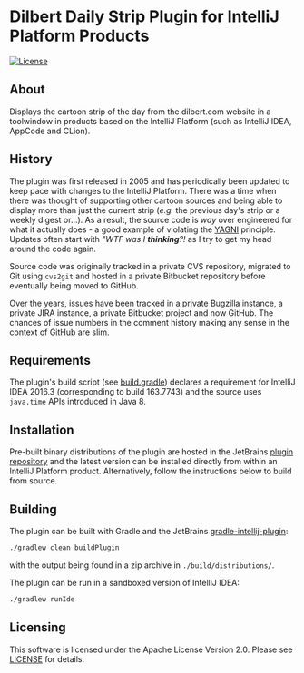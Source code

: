 # Dilbert Daily Strip Plugin for IntelliJ Platform Products

[![License](https://img.shields.io/badge/License-Apache%202.0-blue.svg)](LICENSE)

## About

Displays the cartoon strip of the day from the dilbert.com website in a
toolwindow in products based on the IntelliJ Platform (such as IntelliJ IDEA,
AppCode and CLion).

## History

The plugin was first released in 2005 and has periodically been updated to keep
pace with changes to the IntelliJ Platform. There was a time when there was
thought of supporting other cartoon sources and being able to display more than
just the current strip (_e.g._ the previous day's strip or a weekly digest
or...). As a result, the source code is _way_ over engineered for what it
actually does - a good example of violating the
[YAGNI](https://en.wikipedia.org/wiki/You_aren%27t_gonna_need_it) principle.
Updates often start with _"WTF was I **thinking**?!_ as I try to get my head
around the code again.

Source code was originally tracked in a private CVS repository, migrated to Git
using `cvs2git` and hosted in a private Bitbucket repository before eventually
being moved to GitHub.

Over the years, issues have been tracked in a private Bugzilla instance, a
private JIRA instance, a private Bitbucket project and now GitHub. The chances
of issue numbers in the comment history making any sense in the context of
GitHub are slim.

## Requirements

The plugin's build script (see [build.gradle](build.gradle)) declares a
requirement for IntelliJ IDEA 2016.3 (corresponding to build 163.7743) and the
source uses `java.time` APIs introduced in Java 8.

## Installation

Pre-built binary distributions of the plugin are hosted in the JetBrains
[plugin repository](https://plugins.jetbrains.com/plugin/36-dilbert-daily-strip)
and the latest version can be installed directly from within an IntelliJ
Platform product. Alternatively, follow the instructions below to build from
source.

## Building

The plugin can be built with Gradle and the JetBrains
[gradle-intellij-plugin](https://github.com/JetBrains/gradle-intellij-plugin):

```bash
./gradlew clean buildPlugin
```

with the output being found in a zip archive in `./build/distributions/`.

The plugin can be run in a sandboxed version of IntelliJ IDEA:

```bash
./gradlew runIde
```

## Licensing

This software is licensed under the Apache License Version 2.0. Please see
[LICENSE](LICENSE) for details.
